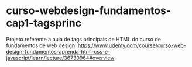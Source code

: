 # curso-webdesign-fundamentos-cap1-tagsprinc
Projeto referente a aula de tags principais de HTML do curso de fundamentos de web design: https://www.udemy.com/course/curso-web-design-fundamentos-aprenda-html-css-e-javascript/learn/lecture/36730964#overview
